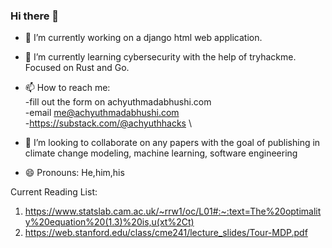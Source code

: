 ### Hi there 👋

- 🔭 I’m currently working on a django html web application. 
- 🌱 I’m currently learning cybersecurity with the help of tryhackme. Focused on Rust and Go.
- 📫 How to reach me: \
      -fill out the form on achyuthmadabhushi.com \
      -email me@achyuthmadabhushi.com \
      -https://substack.com/@achyuthhacks \ 

- 👯 I’m looking to collaborate on any papers with the goal of publishing in climate change modeling, machine learning, software engineering 
- 😄 Pronouns: He,him,his

Current Reading List:
1. https://www.statslab.cam.ac.uk/~rrw1/oc/L01#:~:text=The%20optimality%20equation%20(1.3)%20is,u(xt%2Ct)
2. https://web.stanford.edu/class/cme241/lecture_slides/Tour-MDP.pdf

<!--
**amadabhu/amadabhu** is a ✨ _special_ ✨ repository because its `README.md` (this file) appears on your GitHub profile.

Here are some ideas to get you started:

- 🔭 I’m currently working on ...
- 🌱 I’m currently learning ...
- 👯 I’m looking to collaborate on ...
- 🤔 I’m looking for help with ...
- 💬 Ask me about ...
- 📫 How to reach me: ...
- 😄 Pronouns: ...
- ⚡ Fun fact: ...
-->
